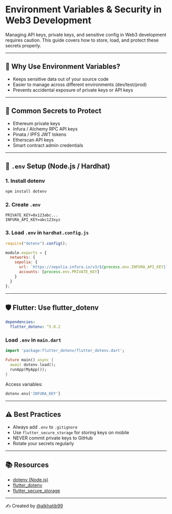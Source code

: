 # Environment Variables & Security in Web3 Development

Managing API keys, private keys, and sensitive config in Web3 development requires caution. This guide covers how to store, load, and protect these secrets properly.

---

## 🔐 Why Use Environment Variables?

- Keeps sensitive data out of your source code
- Easier to manage across different environments (dev/test/prod)
- Prevents accidental exposure of private keys or API keys

---

## 📁 Common Secrets to Protect

- Ethereum private keys
- Infura / Alchemy RPC API keys
- Pinata / IPFS JWT tokens
- Etherscan API keys
- Smart contract admin credentials

---

## 🧱 `.env` Setup (Node.js / Hardhat)

### 1. Install dotenv

```bash
npm install dotenv
```

### 2. Create `.env`

```env
PRIVATE_KEY=0x123abc...
INFURA_API_KEY=abc123xyz
```

### 3. Load `.env` in `hardhat.config.js`

```js
require("dotenv").config();

module.exports = {
  networks: {
    sepolia: {
      url: `https://sepolia.infura.io/v3/${process.env.INFURA_API_KEY}`,
      accounts: [process.env.PRIVATE_KEY]
    }
  }
};
```

---

## 🛡 Flutter: Use flutter_dotenv

```yaml
dependencies:
  flutter_dotenv: ^5.0.2
```

### Load `.env` in `main.dart`

```dart
import 'package:flutter_dotenv/flutter_dotenv.dart';

Future main() async {
  await dotenv.load();
  runApp(MyApp());
}
```

Access variables:

```dart
dotenv.env['INFURA_KEY']
```

---

## ⚠️ Best Practices

- Always add `.env` to `.gitignore`
- Use `flutter_secure_storage` for storing keys on mobile
- NEVER commit private keys to GitHub
- Rotate your secrets regularly

---

## 📚 Resources

- [dotenv (Node.js)](https://www.npmjs.com/package/dotenv)
- [flutter_dotenv](https://pub.dev/packages/flutter_dotenv)
- [flutter_secure_storage](https://pub.dev/packages/flutter_secure_storage)

---

✍️ Created by [@alkhatib99](https://github.com/alkhatib99)
